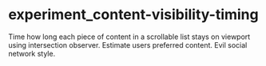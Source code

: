 # experiment_content-visibility-timing
Time how long each piece of content in a scrollable list stays on viewport using intersection observer. Estimate users preferred content. Evil social network style.
